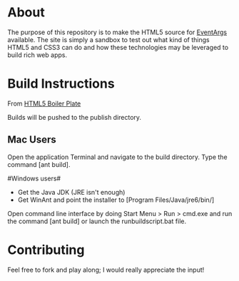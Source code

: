 # About #
The purpose of this repository is to make the HTML5 source for
[EventArgs](http://5.eventargs.com/ "EventArgs") available. The site is simply
a sandbox to test out what kind of things HTML5 and CSS3 can do and how these
technologies may be leveraged to build rich web apps.

# Build Instructions #
From [HTML5 Boiler Plate](http://html5boilerplate.com/docs/Build-script/ "HTML5 Boiler Plate")

Builds will be pushed to the publish directory.

## Mac Users ##
Open the application Terminal and navigate to the build directory. Type the
command [ant build].

#Windows users#
- Get the Java JDK (JRE isn't enough)
- Get WinAnt and point the installer to [Program Files/Java/jre6/bin/]

Open command line interface by doing Start Menu > Run > cmd.exe and run the
command [ant build] or launch the runbuildscript.bat file.

# Contributing #
Feel free to fork and play along; I would really appreciate the input!
